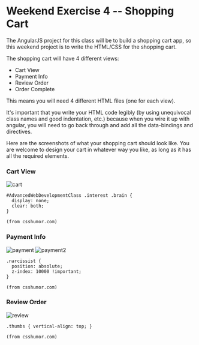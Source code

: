 Weekend Exercise 4 -- Shopping Cart
===================================

The AngularJS project for this class will be to build a shopping cart app, so this weekend project is to write the HTML/CSS for the shopping cart.

The shopping cart will have 4 different views:
- Cart View
- Payment Info
- Review Order
- Order Complete

This means you will need 4 different HTML files (one for each view).

It's important that you write your HTML code legibly (by using unequivocal class names and good indentation, etc.) because when you wire it up with angular, you will need to go back through and add all the data-bindings and directives.

Here are the screenshots of what your shopping cart should look like. You are welcome to design your cart in whatever way you like, as long as it has all the required elements.

### Cart View
![cart](https://github.com/CodingCampus/mean-exercises/blob/master/weekend-projects/weekend-4/images/ShoppingCart.png)

```
#AdvancedWebDevelopmentClass .interest .brain {
  display: none;
  clear: both;
}

(from csshumor.com)
```

### Payment Info
![payment](https://github.com/CodingCampus/mean-exercises/blob/master/weekend-projects/weekend-4/images/Payment.png)
![payment2](https://github.com/CodingCampus/mean-exercises/blob/master/weekend-projects/weekend-4/images/Payment2.png)

```
.narcissist {
  position: absolute;
  z-index: 10000 !important;
}

(from csshumor.com)
```

### Review Order
![review](https://github.com/CodingCampus/mean-exercises/blob/master/weekend-projects/weekend-4/images/Review.png)

```
.thumbs { vertical-align: top; }

(from csshumor.com)
```
